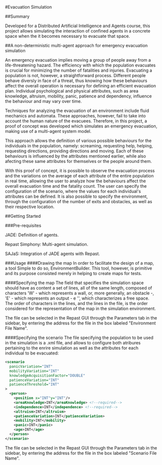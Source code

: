 #Evacuation Simulation

##Summary

Developed for a Distributed Artificial Intelligence and Agents course, this project allows simulating the interaction of confined agents in a concrete space when the it becomes necessary to evacuate that space.

##A non-deterministic multi-agent approach for emergency evacuation simulation

An emergency evacuation implies moving a group of people away from a life-threatening hazard. The efficiency with which the population evacuates is crucial for minimizing the number of fatalities and injuries. Evacuating a population is not, however, a straightforward process. Different people behave diversly in face of a threat, thus knowing how these behaviours affect the overall operation is necessary for defining an efficient evacuation plan. Individual psychological and physical attributes, such as area knowledge, altruism, mobility, panic, patience and dependency, influence the behaviour and may vary over time.

Techniques for analyzing the evacuation of an environment include fluid mechanics and automata. These approaches, however, fail to take into account the human nature of the evacuees. Therefore, in this project, a proof of concept was developed which simulates an emergency evacuation, making use of a multi-agent system model.

This approach allows the definition of various possible behaviours for the individuals in the population, namely: screaming, requesting help, helping, requesting directions, providing directions and moving. Each of these behaviours is influenced by the attributes mentioned earlier, while also afecting these same attributes for themselves or the people around them.

With this proof of concept, it is possible to observe the evacuation process and the variations on the average of each attribute of the entire population in real time, allowing the user to analyze how the behaviours affect the overall evacuation time and the fatality count. The user can specify the configuration of the scenario, where the values for each individual's attributes can be defined. It is also possible to specify the environment, through the configuration of the number of exits and obstacles, as well as their respective location.

##Getting Started

###Pre-requisites

JADE: Definition of agents.

Repast Simphony: Multi-agent simulation.

SAJaS: Integration of JADE agents with Repast.

###Usage
####Drawing the map
In order to facilitate the design of a map, a tool Simple to do so, EnvironmentBuilder.
This tool, however, is primitive and its purpose consisted merely in helping to create maps for tests.

####Specifying the map
The field that specifies the simulation space should have as content a set of lines, all of the same length, composed of characters
'W' - which represents a wall, or, more generally, an obstacle -, 'E' - which represents an output - e '', which characterizes a free space. The order of characters in the lines, and the lines in the file, is the order considered for the representation of the map in the simulation environment.

The file can be selected in the Repast GUI through the Parameters tab in the sidebar, by entering the address for the file in the box labeled "Environment File Name".

####Specifying the scenario
The file specifying the population to be used in the simulation is a .xml file, and allows to configure both atribures pertaining to the enrire simulation as well as the attributes for each individual to be evacuated:

```xml
<scenario
  panicVariation="INT"
  mobilityVariation="INT"
  knowledgeAcquisitionFactor="DOUBLE"
  patienceVariation="INT"
  patienceThreshold="INT"
>
  <person>
    <position x="INT"y="INT"/>
    <areaKnowledge>INT</areaKnowledge> <!--required-->
    <independence>INT</independence> <!--required-->
    <altruism>INT</altruism>
    <patienceVariation>INT</patienceVariation>
    <mobility>INT</mobility>
    <panic>INT</panic>
    <age>INT</age>
  </person>
</scenario>
```

The file can be selected in the Repast GUI through the Parameters tab in the sidebar, by entering the address for the file in the box labeled "Scenario File Name".
